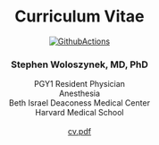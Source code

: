 <div align="center">

# **Curriculum Vitae**

<div align="center">
  <a href="https://github.com/sw1/cv">
    <img alt="GithubActions" src="https://github.com/sw1/cv/workflows/build_cv/badge.svg" />
  </a>
</div>

### Stephen Woloszynek, MD, PhD<br/>
PGY1 Resident Physician<br/>
Anesthesia<br/>
Beth Israel Deaconess Medical Center<br/>
Harvard Medical School<br/><br/>
[cv.pdf](https://sw1.github.io/cv/)

</div>
